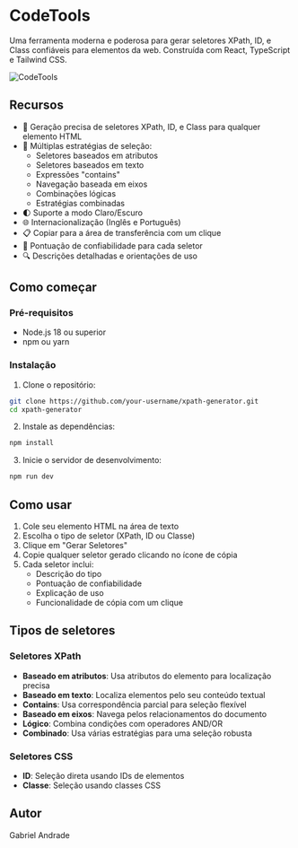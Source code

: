 # CodeTools

Uma ferramenta moderna e poderosa para gerar seletores XPath, ID, e Class confiáveis para elementos da web. Construída com React, TypeScript e Tailwind CSS.

![CodeTools](https://github.com/user-attachments/assets/14b2a8cc-690a-4239-9925-9e114bb37076)

## Recursos

- 🎯 Geração precisa de seletores XPath, ID, e Class para qualquer elemento HTML
- 🔄 Múltiplas estratégias de seleção:
  - Seletores baseados em atributos
  - Seletores baseados em texto
  - Expressões "contains"
  - Navegação baseada em eixos
  - Combinações lógicas
  - Estratégias combinadas
- 🌓 Suporte a modo Claro/Escuro
- 🌐 Internacionalização (Inglês e Português)
- 📋 Copiar para a área de transferência com um clique
- 💯 Pontuação de confiabilidade para cada seletor
- 🔍 Descrições detalhadas e orientações de uso

## Como começar

### Pré-requisitos

- Node.js 18 ou superior
- npm ou yarn

### Instalação

1. Clone o repositório:
```bash
git clone https://github.com/your-username/xpath-generator.git
cd xpath-generator
```

2. Instale as dependências:
```bash
npm install
```

3. Inicie o servidor de desenvolvimento:
```bash
npm run dev
```

## Como usar

1. Cole seu elemento HTML na área de texto
2. Escolha o tipo de seletor (XPath, ID ou Classe)
3. Clique em "Gerar Seletores"
4. Copie qualquer seletor gerado clicando no ícone de cópia
5. Cada seletor inclui:
   - Descrição do tipo
   - Pontuação de confiabilidade
   - Explicação de uso
   - Funcionalidade de cópia com um clique

## Tipos de seletores

### Seletores XPath

- **Baseado em atributos**: Usa atributos do elemento para localização precisa
- **Baseado em texto**: Localiza elementos pelo seu conteúdo textual
- **Contains**: Usa correspondência parcial para seleção flexível
- **Baseado em eixos**: Navega pelos relacionamentos do documento
- **Lógico**: Combina condições com operadores AND/OR
- **Combinado**: Usa várias estratégias para uma seleção robusta

### Seletores CSS

- **ID**: Seleção direta usando IDs de elementos
- **Classe**: Seleção usando classes CSS

## Autor

Gabriel Andrade
